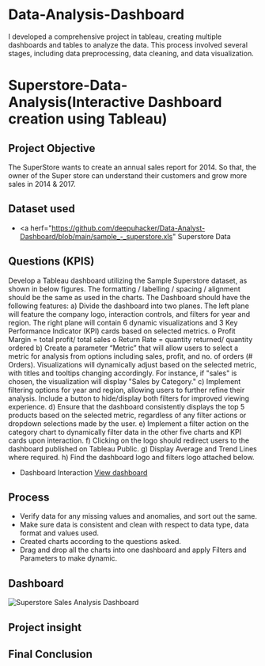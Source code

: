 # Data-Analysis-Dashboard
I developed a comprehensive project in tableau, creating multiple dashboards and tables  to analyze the data. This process involved several stages, including data preprocessing, data cleaning, and data visualization.

# Superstore-Data-Analysis(Interactive Dashboard creation using Tableau)
## Project Objective
The SuperStore wants to create an annual sales report for 2014. So that, the owner of the Super store can understand their customers and grow more sales in 2014 & 2017.
## Dataset used
- <a herf="https://github.com/deepuhacker/Data-Analyst-Dashboard/blob/main/sample_-_superstore.xls" Superstore Data</a>
## Questions (KPIS)
Develop a Tableau dashboard utilizing the Sample Superstore dataset, as shown in below figures. The formatting / labelling / spacing / alignment should be the same as used in the charts. The Dashboard should have the following features:
a)	Divide the dashboard into two planes. The left plane will feature the company logo, interaction controls, and filters for year and region. The right plane will contain 6 dynamic visualizations and 3 Key Performance Indicator (KPI) cards based on selected metrics.
o	Profit Margin = total profit/ total sales
o	Return Rate = quantity returned/ quantity ordered
b)	Create a parameter “Metric” that will allow users to select a metric for analysis from options including sales, profit, and no. of orders (# Orders). Visualizations will dynamically adjust based on the selected metric, with titles and tooltips changing accordingly. For instance, if "sales" is chosen, the visualization will display "Sales by Category."
c)	Implement filtering options for year and region, allowing users to further refine their analysis. Include a button to hide/display both filters for improved viewing experience.
d)	Ensure that the dashboard consistently displays the top 5 products based on the selected metric, regardless of any filter actions or dropdown selections made by the user.
e)	Implement a filter action on the category chart to dynamically filter data in the other five charts and KPI cards upon interaction. 
f)	Clicking on the logo should redirect users to the dashboard published on Tableau Public.
g)	Display Average and Trend Lines where required.
h)	Find the dashboard logo and filters logo attached below.
- Dashboard Interaction <a href="https://github.com/deepuhacker/Data-Analyst-Dashboard/blob/main/Superstore%20Sales%20Analysis%20Dashboard.png"> View dashboard</a>

## Process
- Verify data for any missing values and anomalies, and sort out the same.
- Make sure data is consistent and clean with respect to data type, data format and values used.
- Created charts according to the questions asked.
- Drag and drop all the charts into one dashboard and apply Filters and Parameters to make dynamic.

## Dashboard
![Superstore Sales Analysis Dashboard](https://github.com/user-attachments/assets/9592d638-0150-4737-80ca-69e01add49d5)

## Project insight

## Final Conclusion

